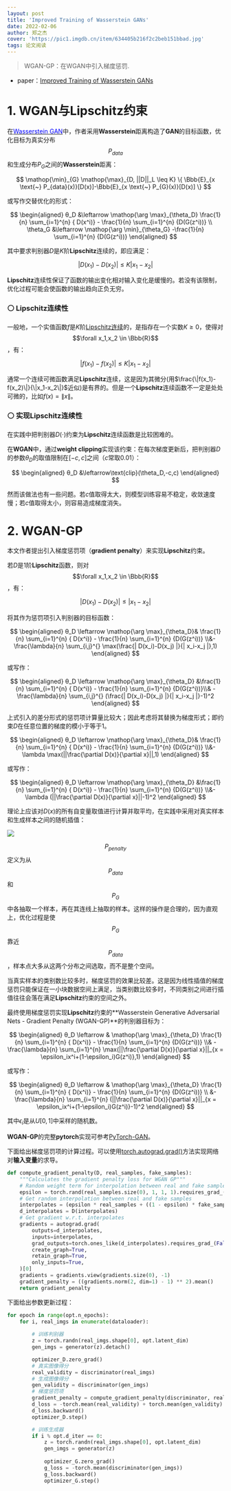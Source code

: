 ```yaml
---
layout: post
title: 'Improved Training of Wasserstein GANs'
date: 2022-02-06
author: 郑之杰
cover: 'https://pic1.imgdb.cn/item/634405b216f2c2beb151bbad.jpg'
tags: 论文阅读
---
```


> WGAN-GP：在WGAN中引入梯度惩罚.

- paper：[Improved Training of Wasserstein GANs](https://arxiv.org/abs/1704.00028)

# 1. WGAN与Lipschitz约束

在[<font color=Blue>Wasserstein GAN</font>](https://0809zheng.github.io/2022/02/04/wgan.html)中，作者采用**Wasserstein**距离构造了**GAN**的目标函数，优化目标为真实分布$$P_{data}$$和生成分布$P_G$之间的**Wasserstein**距离：

$$   \mathop{\min}_{G} \mathop{\max}_{D, ||D||_L \leq K} \{ \Bbb{E}_{x \text{~} P_{data}(x)}[D(x)]-\Bbb{E}_{x \text{~} P_{G}(x)}[D(x)] \} $$

或写作交替优化的形式：

$$ \begin{aligned} θ_D &\leftarrow \mathop{\arg \max}_{\theta_D} \frac{1}{n} \sum_{i=1}^{n} { D(x^i)} - \frac{1}{n} \sum_{i=1}^{n} {D(G(z^i))}  \\ \theta_G &\leftarrow \mathop{\arg \min}_{\theta_G} -\frac{1}{n} \sum_{i=1}^{n} {D(G(z^i))} \end{aligned} $$

其中要求判别器$D$是$K$阶**Lipschitz**连续的，即应满足：

$$ | D(x_1)-D(x_2) | ≤K | x_1-x_2 | $$

**Lipschitz**连续性保证了函数的输出变化相对输入变化是缓慢的。若没有该限制，优化过程可能会使函数的输出趋向正负无穷。

### ⚪ Lipschitz连续性

一般地，一个实值函数$f$是$K$阶[Lipschitz连续](https://0809zheng.github.io/2022/10/11/lipschitz.html)的，是指存在一个实数$K\geq 0$，使得对$$\forall x_1,x_2 \in \Bbb{R}$$，有：

$$ | f(x_1)-f(x_2) | ≤K | x_1-x_2 | $$

通常一个连续可微函数满足**Lipschitz**连续，这是因为其微分(用$\frac{\|f(x_1)-f(x_2)\|}{\|x_1-x_2\|}$近似)是有界的。但是一个**Lipschitz**连续函数不一定是处处可微的，比如$f(x) = \|x\|$。

### ⚪ 实现Lipschitz连续性

在实践中把判别器$D(\cdot)$约束为**Lipschitz**连续函数是比较困难的。

在**WGAN**中，通过**weight clipping**实现该约束：在每次梯度更新后，把判别器$D$的参数$θ_D$的取值限制在$[-c,c]$之间（$c$常取$0.01$）：

$$ \begin{aligned}  θ_D &\leftarrow\text{clip}(\theta_D,-c,c)  \end{aligned} $$

然而该做法也有一些问题。若$c$值取得太大，则模型训练容易不稳定，收敛速度慢；若$c$值取得太小，则容易造成梯度消失。


# 2. WGAN-GP

本文作者提出引入梯度惩罚项（**gradient penalty**）来实现**Lipschitz**约束。

若$D$是$1$阶**Lipschitz**函数，则对$$\forall x_1,x_2 \in \Bbb{R}$$，有：

$$ | D(x_1)-D(x_2) | ≤ | x_1-x_2 | $$

将其作为惩罚项引入判别器的目标函数：

$$ \begin{aligned} θ_D \leftarrow \mathop{\arg \max}_{\theta_D}& \frac{1}{n} \sum_{i=1}^{n} { D(x^i)} - \frac{1}{n} \sum_{i=1}^{n} {D(G(z^i))} \\&- \frac{\lambda}{n} \sum_{i,j}^{} \max(\frac{| D(x_i)-D(x_j) |}{| x_i-x_j |},1) \end{aligned} $$

或写作：

$$ \begin{aligned} θ_D \leftarrow \mathop{\arg \max}_{\theta_D} &\frac{1}{n} \sum_{i=1}^{n} { D(x^i)} - \frac{1}{n} \sum_{i=1}^{n} {D(G(z^i))}\\& - \frac{\lambda}{n} \sum_{i,j}^{} (\frac{| D(x_i)-D(x_j) |}{| x_i-x_j |}-1)^2 \end{aligned} $$

上式引入的差分形式的惩罚项计算量比较大；因此考虑将其替换为梯度形式；即约束$D$在任意位置的梯度的模小于等于$1$。

$$ \begin{aligned} θ_D \leftarrow \mathop{\arg \max}_{\theta_D}& \frac{1}{n} \sum_{i=1}^{n} { D(x^i)} - \frac{1}{n} \sum_{i=1}^{n} {D(G(z^i))} \\&- \lambda \max(||\frac{\partial D(x)}{\partial x}||,1) \end{aligned} $$

或写作：

$$ \begin{aligned} θ_D \leftarrow \mathop{\arg \max}_{\theta_D} &\frac{1}{n} \sum_{i=1}^{n} { D(x^i)} - \frac{1}{n} \sum_{i=1}^{n} {D(G(z^i))} \\&- \lambda (||\frac{\partial D(x)}{\partial x}||-1)^2 \end{aligned} $$

理论上应该对$D(x)$的所有自变量取值进行计算并取平均，在实践中采用对真实样本和生成样本之间的随机插值：

![](https://pic1.imgdb.cn/item/63428fd716f2c2beb1981aed.jpg)

$$P_{penalty}$$定义为从$$P_{data}$$和$$P_G$$中各抽取一个样本，再在其连线上抽取的样本。这样的操作是合理的，因为直观上，优化过程是使$$P_G$$靠近$$P_{data}$$，样本点大多从这两个分布之间选取，而不是整个空间。

当真实样本的类别数比较多时，梯度惩罚的效果比较差。这是因为线性插值的梯度惩罚只能保证在一小块数据空间上满足，当类别数比较多时，不同类别之间进行插值往往会落在满足**Lipschitz**约束的空间之外。

最终使用梯度惩罚实现**Lipschitz**约束的**Wasserstein Generative Adversarial Nets - Gradient Penalty (WGAN-GP)**的判别器目标为：

$$ \begin{aligned} θ_D \leftarrow & \mathop{\arg \max}_{\theta_D} \frac{1}{n} \sum_{i=1}^{n} { D(x^i)} - \frac{1}{n} \sum_{i=1}^{n} {D(G(z^i))} \\& - \frac{\lambda}{n} \sum_{i=1}^{n} \max(||\frac{\partial D(x)}{\partial x}||_{x = \epsilon_ix^i+(1-\epsilon_i)G(z^i)},1) \end{aligned} $$

或写作：

$$ \begin{aligned}  θ_D \leftarrow & \mathop{\arg \max}_{\theta_D} \frac{1}{n} \sum_{i=1}^{n} { D(x^i)} - \frac{1}{n} \sum_{i=1}^{n} {D(G(z^i))} \\ &- \frac{\lambda}{n} \sum_{i=1}^{n} (||\frac{\partial D(x)}{\partial x}||_{x = \epsilon_ix^i+(1-\epsilon_i)G(z^i)}-1)^2 \end{aligned} $$

其中$\epsilon_i$是从$U[0,1]$中采样的随机数。


**WGAN-GP**的完整**pytorch**实现可参考[PyTorch-GAN](https://github.com/eriklindernoren/PyTorch-GAN/tree/master/implementations/wgan_gp)。

下面给出梯度惩罚项的计算过程。可以使用[torch.autograd.grad()](https://0809zheng.github.io/2022/10/10/autograd.html)方法实现网络对**输入变量**的求导。

```python
def compute_gradient_penalty(D, real_samples, fake_samples):
    """Calculates the gradient penalty loss for WGAN GP"""
    # Random weight term for interpolation between real and fake samples
    epsilon = torch.rand(real_samples.size(0), 1, 1, 1).requires_grad_(False)
    # Get random interpolation between real and fake samples
    interpolates = (epsilon * real_samples + ((1 - epsilon) * fake_samples)).requires_grad_(True)
    d_interpolates = D(interpolates)
    # Get gradient w.r.t. interpolates
    gradients = autograd.grad(
        outputs=d_interpolates,
        inputs=interpolates,
        grad_outputs=torch.ones_like(d_interpolates).requires_grad_(False),
        create_graph=True,
        retain_graph=True,
        only_inputs=True,
    )[0]
    gradients = gradients.view(gradients.size(0), -1)
    gradient_penalty = ((gradients.norm(2, dim=1) - 1) ** 2).mean()
    return gradient_penalty
```

下面给出参数更新过程：

```python
for epoch in range(opt.n_epochs):
    for i, real_imgs in enumerate(dataloader):
              
        # 训练判别器
        z = torch.randn(real_imgs.shape[0], opt.latent_dim) 
        gen_imgs = generator(z).detach()

        optimizer_D.zero_grad()
        # 真实图像得分
        real_validity = discriminator(real_imgs)
        # 生成图像得分
        gen_validity = discriminator(gen_imgs)
        # 梯度惩罚项
        gradient_penalty = compute_gradient_penalty(discriminator, real_imgs.data, gen_imgs.data)
        d_loss = -torch.mean(real_validity) + torch.mean(gen_validity) + opt.lambda_gp*gradient_penalty
        d_loss.backward()
        optimizer_D.step()

        # 训练生成器
        if i % opt.d_iter == 0:
            z = torch.randn(real_imgs.shape[0], opt.latent_dim)
            gen_imgs = generator(z)
            
            optimizer_G.zero_grad()
            g_loss = -torch.mean(discriminator(gen_imgs))
            g_loss.backward()
            optimizer_G.step()
```


